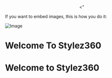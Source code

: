 <!DOCTYPE html>
<HTML>
<HEAD>
<TITLE>HTML8</TITLE>
</HEAD>
<BODY>
<P ALIGN="center"><"</P>
</BODY>
</HTML>
If you want to embed images, this is how you do it:

![Image](https://github.com/stylez360/stylez360.github.io/blob/main/ballet-one-page-free-web-template/img/portfolio_pic3.jpg/portfolio_pic3.jpg)
#                     Welcome To Stylez360


<h1>
  Welcome to Stylez360
  
 
